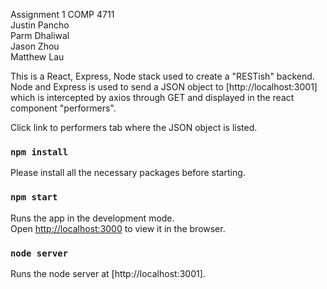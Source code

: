 Assignment 1 COMP 4711<br>
Justin Pancho<br>
Parm Dhaliwal<br>
Jason Zhou<br>
Matthew Lau<br>

This is a React, Express, Node stack used to create a "RESTish" backend.<br>
Node and Express is used to send a JSON object to [http://localhost:3001] which is intercepted by axios through GET and displayed in the react component "performers".<br>

Click link to performers tab where the JSON object is listed. <br>

### `npm install`

Please install all the necessary packages before starting.

### `npm start`

Runs the app in the development mode.<br>
Open [http://localhost:3000](http://localhost:3000) to view it in the browser.

### `node server`

Runs the node server at [http://localhost:3001].


